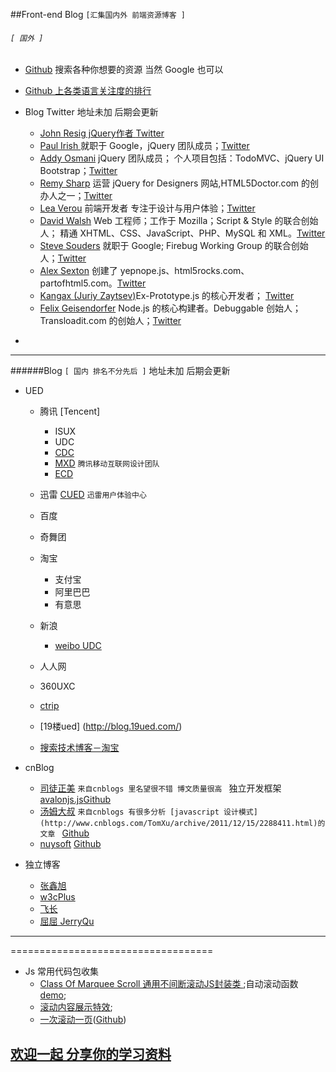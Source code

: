 ##Front-end Blog `[汇集国内外 前端资源博客 ]`

######  `[ 国外 ]`  
* [Github](http:www.github.com)  搜索各种你想要的资源 当然 Google 也可以
* [Github 上各类语言关注度的排行 ](http://n22.cn/github/)
* Blog Twitter 地址未加 后期会更新
	* [John Resig jQuery作者 	]() [Twitter]()
	* [Paul Irish ]() 就职于 Google，jQuery 团队成员；[Twitter]()
	* [Addy Osmani]() jQuery 团队成员；   个人项目包括：TodoMVC、jQuery UI Bootstrap；[Twitter]()
	* [Remy Sharp]() 运营 jQuery for Designers 网站,HTML5Doctor.com 的创办人之一；[Twitter]()
	* [ Lea Verou]() 前端开发者 专注于设计与用户体验；[Twitter]()
	* [David Walsh]() Web 工程师；工作于 Mozilla；Script & Style 的联合创始人； 精通 XHTML、CSS、JavaScript、PHP、MySQL 和 XML。[Twitter]()
	* [Steve Souders]() 就职于 Google; Firebug Working Group 的联合创始人；[Twitter]()
	* [ Alex Sexton]() 创建了 yepnope.js、html5rocks.com、partofhtml5.com。[Twitter]()
	* [Kangax (Juriy Zaytsev)](http://perfectionkills.com)Ex-Prototype.js 的核心开发者； [Twitter]()
	* [Felix Geisendorfer]() Node.js 的核心构建者。Debuggable 创始人；Transloadit.com 的创始人；[Twitter]()

* []()

---

######Blog  `[ 国内 排名不分先后 ]`   地址未加 后期会更新


* UED
	* 腾讯 [Tencent]
		* ISUX
		* UDC
		* [CDC](http://cdc.tencent.com/)
		* [MXD](http://mxd.tencent.com/) `腾讯移动互联网设计团队`
		* [ECD](http://ecd.tencent.com/)

	* 迅雷 [CUED](http://cued.xunlei.com/) `迅雷用户体验中心` 
	* 百度 
	* 奇舞团 
	* 淘宝
	    * 支付宝
	    * 阿里巴巴
	    * 有意思
	* 新浪
	    * [weibo UDC](http://udc.weibo.com/)
	* 人人网
	* 360UXC
	* [ctrip](http://ued.ctrip.com/blog/)
	* [19楼ued] (http://blog.19ued.com/)
	* [搜索技术博客－淘宝](http://www.searchtb.com/)
		
* cnBlog
	* [司徒正美](http://www.cnblogs.com/rubylouvre/) `来自cnblogs 里名望很不错 博文质量很高 `
	独立开发框架 [avalonjs.js](http://rubylouvre.github.io/mvvm/index.html)[Github](https://github.com/RubyLouvre)
	* [汤姆大叔](http://www.cnblogs.com/tomxu/) `来自cnblogs 有很多分析 [javascript 设计模式](http://www.cnblogs.com/TomXu/archive/2011/12/15/2288411.html)的文章 ` [Github]()
	* [nuysoft](http://www.cnblogs.com/nuysoft/) [Github](https://github.com/nuysoft)

* 独立博客	
	* [张鑫旭](http://www.zhangxinxu.com) 
	* [w3cPlus]()
	* [飞长](http://www.veryued.org/) 
	* [屈屈 JerryQu ]( http://www.imququ.com/ )

---












===================================

* Js 常用代码包收集
    * [Class Of Marquee Scroll 通用不间断滚动JS封装类 ](http://popub.net:81/script/msclass.html);自动滚动函数 [demo](http://popub.net:81/script/MSClass1.65.html);
    * [滚动内容展示特效](http://lab.hakim.se/scroll-effects/);
    * [一次滚动一页](http://www.thepetedesign.com/demos/onepage_scroll_demo.html)([Github](https://github.com/peachananr/onepage-scroll))



## [欢迎一起 分享你的学习资料]()


















